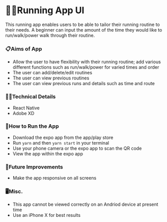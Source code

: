 # 🏃‍♀️Running App UI
This running app enables users to be able to tailor their running routine to their needs. A beginner can input the amount of the time they would like to run/walk/power walk through their routine.  

### 📋Aims of App
* Allow the user to have flexibility with their running routine; add various different functions such as run/walk/power for varied times and order
* The user can add/delete/edit routines
* The user can view previous routines 
* The user can view previous runs and details such as time and route 

### 👩‍💻Technical Details
* React Native
* Adobe XD

### 🔧How to Run the App
* Download the expo app from the app/play store
* Run `yarn` and then `yarn start` in your terminal 
* Use your phone camera or the expo app to scan the QR code 
* View the app within the expo app 

### 💭Future Improvements
* Make the app responsive on all screens 

### 🖥️Misc.
* This app cannot be viewed correctly on an Andriod device at present time 
* Use an iPhone X for best results 
